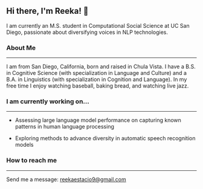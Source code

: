 ## Hi there, I'm Reeka! 👋

I am currently an M.S. student in Computational Social Science at UC San Diego, passionate about diversifying voices in NLP technologies.

### About Me
---

I am from San Diego, California, born and raised in Chula Vista. I have a B.S. in Cognitive Science (with specialization in Language and Culture) and a B.A. in Linguistics (with specialization in Cognition and Language). In my free time I enjoy watching baseball, baking bread, and watching live jazz.

### I am currently working on...
---

- Assessing large language model performance on capturing known patterns in human language processing
  
- Exploring methods to advance diversity in automatic speech recognition models

### How to reach me
---

Send me a message: reekaestacio9@gmail.com
<!--
**rdestaci/rdestaci** is a ✨ _special_ ✨ repository because its `README.md` (this file) appears on your GitHub profile.

Here are some ideas to get you started:

- 🔭 I’m currently working on ...
- 🌱 I’m currently learning ...
- 👯 I’m looking to collaborate on ...
- 🤔 I’m looking for help with ...
- 💬 Ask me about ...
- 📫 How to reach me: ...
- 😄 Pronouns: ...
- ⚡ Fun fact: ...
-->
